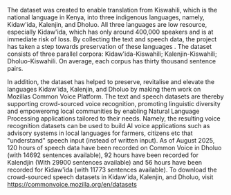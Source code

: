 The dataset was created to enable translation from Kiswahili, which is the national language in Kenya, into three indigenous languages, namely, Kidaw'ida, Kalenjin, and Dholuo. All three languages are low resource, especially Kidaw'ida, which has only around 400,000 speakers and is at immediate risk of loss. By collecting the text and speech data, the project has taken a step towards preservation of these languages . The dataset consists of three parallel corpora: Kidaw'ida-Kiswahili; Kalenjin-Kiswahili; Dholuo-Kiswahili. On average, each corpus has thirty thousand sentence pairs. 

In addition, the dataset has helped to preserve, revitalise and elevate the languages Kidaw'ida, Kalenjin, and Dholuo by making them work on Mozillas Common Voice Platform. The text and speech datasets are thereby supporting crowd-sourced voice recognition, promoting linguistic diversity and empoweromg local communities by enabling Natural Language Processing applications tailored to their needs. Namely, the resulting voice recognition datasets can be used to build AI voice applications such as advisory systems in local languages for farmers, citizens etc that "understand" speech input (instead of written input). As of August 2025, 120 hours of speech data have been recorded on Common Voice in Dholuo (with 14692 sentences available), 92 hours have been recorded for Kalendjin (With 29900 sentences available) and 56 hours have been recorded for Kidaw'ida (with 11773 sentences available). To download the crowd-sourced speech datasets in Kidaw'ida, Kalenjin, and Dholuo, visit https://commonvoice.mozilla.org/en/datasets 